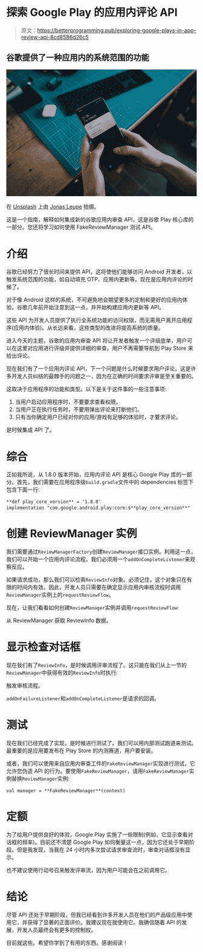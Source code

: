 # 探索 Google Play 的应用内评论 API

> 原文：<https://betterprogramming.pub/exploring-google-plays-in-app-review-api-8cd8586d26c5>

## 谷歌提供了一种应用内的系统范围的功能

![](img/7cabe3e90166bbee60ed496734e67e70.png)

在 [Unsplash](https://unsplash.com?utm_source=medium&utm_medium=referral) 上由 [Jonas Leupe](https://unsplash.com/@jonasleupe?utm_source=medium&utm_medium=referral) 拍摄。

这是一个指南，解释如何集成新的谷歌应用内审查 API，这是谷歌 Play 核心库的一部分。您还将学习如何使用 FakeReviewManager 测试 API。

# 介绍

谷歌已经努力了很长时间来提供 API，这将使他们能够访问 Android 开发者，以触发系统范围的功能，如自动填充 OTP、应用内更新等。现在是应用内评论的时候了。

对于像 Android 这样的系统，不可避免地会期望更多的定制和更好的应用内体验。谷歌几年前开始注意到这一点，并开始构建应用内更新等 API。

这些 API 为开发人员提供了执行全系统功能的访问权限，而无需用户离开应用程序(应用内体验)。从长远来看，这些类型的改进将提高系统的质量。

进入今天的主题，谷歌的应用内审查 API 将让开发者触发一个评级底单，用户可以在这里对应用进行评级并提供详细的审查。用户不再需要导航到 Play Store 来给出评论。

现在我们有了一个应用内评论 API，下一个问题是什么时候要求用户评论。这是许多开发人员纠结的最棘手的问题之一，因为在正确的时间要求评审是至关重要的。

这取决于应用程序的功能和类型。以下是关于这件事的一些注意事项:

1.  当用户启动应用程序时，不要要求查看权限。
2.  当用户正在执行任务时，不要用弹出评论来打断他们。
3.  只有当你确定用户已经对你的应用/游戏有足够的体验时，才要求评论。

是时候集成 API 了。

# 综合

正如我所说，从 1.8.0 版本开始，应用内评论 API 是核心 Google Play 库的一部分。首先，我们需要在应用程序级`build.gradle`文件中的 dependencies 标签下包含下面一行:

```
**def play_core_version** = '1.8.0'
implementation "com.google.android.play:core:$**play_core_version**"
```

# 创建 ReviewManager 实例

我们需要通过`ReviewManagerFactory`创建`ReviewManager`接口实例。利用这一点，我们可以开始一个应用内评论流程。我们必须用一个`addOnCompleteListener`来观察反应。

如果请求成功，那么我们可以检索`ReviewInfo`对象。必须记住，这个对象只在有限的时间内有效。因此，开发人员只需要在确定显示应用内审核流程时调用`ReviewManager`实例上的`requestReviewFlow`。

现在，让我们看看如何创建`ReviewManager`实例并调用`requestReviewFlow`:

从 ReviewManager 获取 ReviewInfo 数据。

# 显示检查对话框

现在我们有了`ReviewInfo`，是时候调用评审流程了。这只能在我们从上一节的`ReviewManager`中获得有效的`ReviewInfo`时执行:

触发审核流程。

`addOnFailureListener`和`addOnCompleteListener`是请求的回调。

# 测试

现在我们已经完成了实现，是时候进行测试了。我们可以用内部测试跑道来测试。最重要的是应用要发布在 Play Store 的内测赛道，用户要安装。

或者，我们可以使用来自应用内审查工件的`FakeReviewManager`实现进行测试，它允许您伪造 API 的行为。要使用`FakeReviewManager`，请用`FakeReviewManager`实例替换`ReviewManager`实例:

```
val manager = **FakeReviewManager**(context)
```

# 定额

为了给用户提供良好的体验，Google Play 实施了一些限制(例如，它显示查看对话框的频率)。目前还不清楚 Google Play 如何衡量这一点，因为它还处于早期阶段。但是我发现，当我在 24 小时内多次尝试请求审查流时，审查对话框没有显示。

也不建议使用行动号召来触发评审流，因为用户可能会在之前调用它。

# 结论

尽管 API 还处于早期阶段，但我已经看到许多开发人员在他们的产品级应用中使用它，并获得了显著的正面评价。我建议现在就使用它。我确信随着 API 的发展，开发人员最终会有更多的控制权。

目前就这些。希望你学到了有用的东西。感谢阅读！